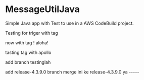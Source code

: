 # MessageUtilJava

Simple Java app with Test to use in a AWS CodeBuild project.

Testing for triger with tag 

now with tag ! aloha!

tasting tag with apollo

add branch testinglah

add release-4.3.9.0 branch 
merge ini ke release-4.3.9.0 ya -----

